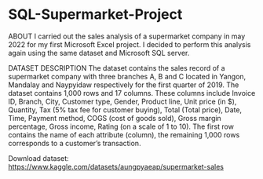 # SQL-Supermarket-Project

ABOUT 
I carried out the sales analysis of a supermarket company in may 2022 for my first Microsoft Excel project. I decided to perform this analysis again using the same dataset and Microsoft SQL server.

DATASET DESCRIPTION
The dataset contains the sales record of a supermarket company with three branches A, B and C located in Yangon, Mandalay and Naypyidaw respectively for the first quarter of 2019. The dataset contains 1,000 rows and 17 columns. These columns include Invoice ID, Branch, City, Customer type, Gender, Product line, Unit price (in $), Quantity, Tax (5% tax fee for customer buying), Total (Total price), Date, Time, Payment method, COGS (cost of goods sold), Gross margin percentage, Gross income, Rating (on a scale of 1 to 10). The first row contains the name of each attribute (column), the remaining 1,000 rows corresponds to a customer’s transaction.

Download dataset:
https://www.kaggle.com/datasets/aungpyaeap/supermarket-sales
